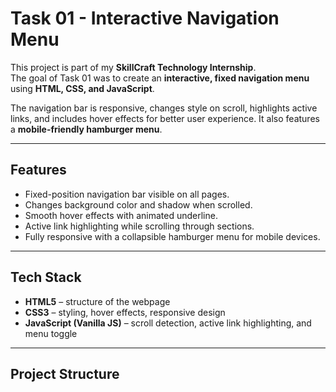 #  Task 01 - Interactive Navigation Menu  

This project is part of my **SkillCraft Technology Internship**.  
The goal of Task 01 was to create an **interactive, fixed navigation menu** using **HTML, CSS, and JavaScript**.  

The navigation bar is responsive, changes style on scroll, highlights active links, and includes hover effects for better user experience. It also features a **mobile-friendly hamburger menu**.  

---

## Features  
- Fixed-position navigation bar visible on all pages.  
- Changes background color and shadow when scrolled.  
- Smooth hover effects with animated underline.  
- Active link highlighting while scrolling through sections.  
- Fully responsive with a collapsible hamburger menu for mobile devices.  

---

##  Tech Stack  
- **HTML5** – structure of the webpage  
- **CSS3** – styling, hover effects, responsive design  
- **JavaScript (Vanilla JS)** – scroll detection, active link highlighting, and menu toggle  

---

##  Project Structure  
